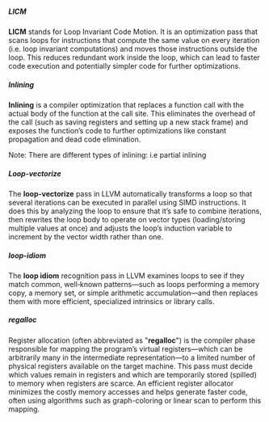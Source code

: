 ##### LICM
**LICM** stands for Loop Invariant Code Motion. It is an optimization pass that scans loops for instructions that compute the same value on every iteration (i.e. loop invariant computations) and moves those instructions outside the loop. This reduces redundant work inside the loop, which can lead to faster code execution and potentially simpler code for further optimizations.

##### Inlining
**Inlining** is a compiler optimization that replaces a function call with the actual body of the function at the call site. This eliminates the overhead of the call (such as saving registers and setting up a new stack frame) and exposes the function’s code to further optimizations like constant propagation and dead code elimination.

Note: There are different types of inlining: i.e partial inlining

##### Loop-vectorize
The **loop-vectorize** pass in LLVM automatically transforms a loop so that several iterations can be executed in parallel using SIMD instructions. It does this by analyzing the loop to ensure that it’s safe to combine iterations, then rewrites the loop body to operate on vector types (loading/storing multiple values at once) and adjusts the loop’s induction variable to increment by the vector width rather than one.

##### loop-idiom
The **loop idiom** recognition pass in LLVM examines loops to see if they match common, well‑known patterns—such as loops performing a memory copy, a memory set, or simple arithmetic accumulation—and then replaces them with more efficient, specialized intrinsics or library calls.

##### regalloc
Register allocation (often abbreviated as "**regalloc**") is the compiler phase responsible for mapping the program’s virtual registers—which can be arbitrarily many in the intermediate representation—to a limited number of physical registers available on the target machine. This pass must decide which values remain in registers and which are temporarily stored (spilled) to memory when registers are scarce. An efficient register allocator minimizes the costly memory accesses and helps generate faster code, often using algorithms such as graph-coloring or linear scan to perform this mapping.